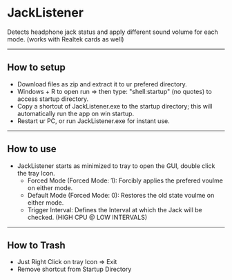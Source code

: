 # JackListener
Detects headphone jack status and apply different sound volume for each mode. (works with Realtek cards as well)

-----------------------
How to setup
------------
- Download files as zip and extract it to ur prefered directory.
- Windows + R to open run => then type: "shell:startup" (no quotes) to access startup directory.
- Copy a shortcut of JackListener.exe to the startup directory; this will automatically run the app on win startup.
- Restart ur PC, or run JackListener.exe for instant use.

-----------------------
How to use
----------
- JackListener starts as minimized to tray to open the GUI, double click the tray Icon.
  * Forced Mode (Forced Mode: 1): Forcibly applies the prefered voulme on either mode.
  * Default Mode (Forced Mode: 0): Restores the old state voulme on either mode.
  * Trigger Interval: Defines the Interval at which the Jack will be checked. (HIGH CPU @ LOW INTERVALS)
 
-----------------------
How to Trash
------------
- Just Right Click on tray Icon => Exit
- Remove shortcut from Startup Directory
